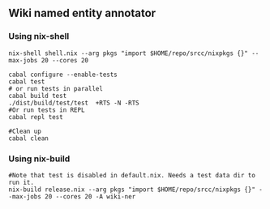 ## Wiki named entity annotator
### Using nix-shell
```
nix-shell shell.nix --arg pkgs "import $HOME/repo/srcc/nixpkgs {}" --max-jobs 20 --cores 20

cabal configure --enable-tests
cabal test
# or run tests in parallel 
cabal build test
./dist/build/test/test  +RTS -N -RTS
#Or run tests in REPL
cabal repl test

#Clean up
cabal clean
```

### Using nix-build
```
#Note that test is disabled in default.nix. Needs a test data dir to run it.
nix-build release.nix --arg pkgs "import $HOME/repo/srcc/nixpkgs {}" --max-jobs 20 --cores 20 -A wiki-ner
```

